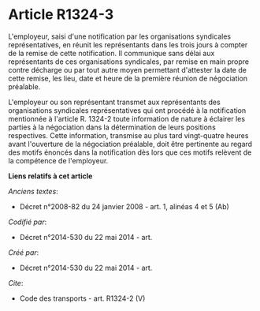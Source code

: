# Article R1324-3

L'employeur, saisi d'une notification par les organisations syndicales représentatives, en réunit les représentants dans les
trois jours à compter de la remise de cette notification. Il communique sans délai aux représentants de ces organisations
syndicales, par remise en main propre contre décharge ou par tout autre moyen permettant d'attester la date de cette remise,
les lieu, date et heure de la première réunion de négociation préalable. 

L'employeur ou son représentant transmet aux représentants des organisations syndicales représentatives qui ont procédé à la
notification mentionnée à l'article R. 1324-2 toute information de nature à éclairer les parties à la négociation dans la
détermination de leurs positions respectives. Cette information, transmise au plus tard vingt-quatre heures avant l'ouverture
de la négociation préalable, doit être pertinente au regard des motifs énoncés dans la notification dès lors que ces motifs
relèvent de la compétence de l'employeur.

**Liens relatifs à cet article**

_Anciens textes_:

  - Décret n°2008-82 du 24 janvier 2008 - art. 1, alinéas 4 et 5 (Ab)

_Codifié par_:

  - Décret n°2014-530 du 22 mai 2014 - art.

_Créé par_:

  - Décret n°2014-530 du 22 mai 2014 - art.

_Cite_:

  - Code des transports - art. R1324-2 (V)
